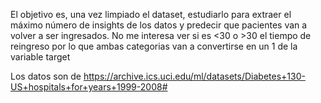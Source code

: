 El objetivo es, una vez limpiado el dataset, estudiarlo para extraer el máximo número de insights de los datos y predecir que pacientes van a volver a ser ingresados. No me interesa ver si es <30 o >30 el tiempo de reingreso por lo que ambas categorias van a convertirse en un 1 de la variable target

Los datos son de https://archive.ics.uci.edu/ml/datasets/Diabetes+130-US+hospitals+for+years+1999-2008#
